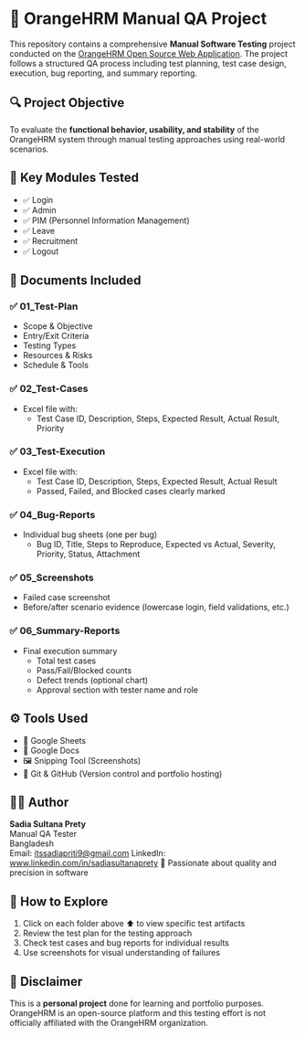 # 🧪 OrangeHRM Manual QA Project

This repository contains a comprehensive **Manual Software Testing** project conducted on the [OrangeHRM Open Source Web Application](https://opensource-demo.orangehrmlive.com/).
The project follows a structured QA process including test planning, test case design, execution, bug reporting, and summary reporting.


## 🔍 Project Objective

To evaluate the **functional behavior, usability, and stability** of the OrangeHRM system through manual testing approaches using real-world scenarios.


## 📌 Key Modules Tested

- ✅ Login
- ✅ Admin
- ✅ PIM (Personnel Information Management)
- ✅ Leave
- ✅ Recruitment 
- ✅ Logout
 

## 📄 Documents Included

### ✅ 01_Test-Plan
- Scope & Objective
- Entry/Exit Criteria
- Testing Types
- Resources & Risks
- Schedule & Tools

### ✅ 02_Test-Cases
- Excel file with:
  - Test Case ID, Description, Steps, Expected Result, Actual Result, Priority
 
### ✅ 03_Test-Execution
- Excel file with:
  - Test Case ID, Description, Steps, Expected Result, Actual Result
  - Passed, Failed, and Blocked cases clearly marked

### ✅ 04_Bug-Reports
- Individual bug sheets (one per bug)
  - Bug ID, Title, Steps to Reproduce, Expected vs Actual, Severity, Priority, Status, Attachment 

### ✅ 05_Screenshots
- Failed case screenshot
- Before/after scenario evidence (lowercase login, field validations, etc.)

### ✅ 06_Summary-Reports
- Final execution summary
  - Total test cases
  - Pass/Fail/Blocked counts
  - Defect trends (optional chart)
  - Approval section with tester name and role



## ⚙️ Tools Used

- 🧾 Google Sheets
- 🧾 Google Docs
- 🖼️ Snipping Tool (Screenshots)
- 📁 Git & GitHub (Version control and portfolio hosting)


## 👩‍💻 Author

**Sadia Sultana Prety**  
Manual QA Tester  
Bangladesh  
Email: itssadiapriti9@gmail.com 
LinkedIn: www.linkedin.com/in/sadiasultanaprety
🎯 Passionate about quality and precision in software


## 🚀 How to Explore

1. Click on each folder above ⬆️ to view specific test artifacts  
2. Review the test plan for the testing approach  
3. Check test cases and bug reports for individual results  
4. Use screenshots for visual understanding of failures

## 📌 Disclaimer

This is a **personal project** done for learning and portfolio purposes. OrangeHRM is an open-source platform and this testing effort is not officially affiliated with the OrangeHRM organization.






